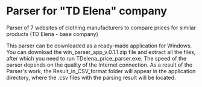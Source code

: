 # Parser for "TD Elena" company
Parser of 7 websites of clothing manufacturers to compare prices for similar products (TD Elena - base company)

This parser can be downloaded as a ready-made application for Windows. You can download the win_parser_app_v.0.1.1.zip file and extract all the files, after which you need to run TDelena_price_parser.exe. The speed of the parser depends on the quality of the Internet connection. As a result of the Parser's work, the Result_in_CSV_format folder will appear in the application directory, where the .csv files with the parsing result will be located.
